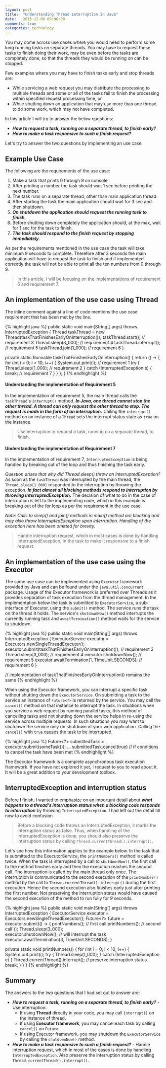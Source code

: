 ```yaml
---
layout: post
title:  "Understanding Thread Interruption in Java"
date:   2015-12-06 09:00:00
comments: true
categories: technology
---
```


You may come across use cases where you would need to perform some long running tasks on separate threads. 
You may have to request these tasks to finish doing their work, may be even before the tasks are completely 
done, so that the threads they would be running on can be stopped. 

Few examples where you may have to finish tasks early and stop threads are:
 
* While servicing a web request you may distribute the processing to multiple threads and some or all of 
the tasks fail to finish the processing within specified request processing time, or 
* While shutting down an application that may use more than one thread to do some work, which may not have 
completed.

In this article I will try to answer the below questions:

* ___How to request a task, running on a separate thread, to finish early?___
* ___How to make a task responsive to such a finish request?___

Let's try to answer the two questions by implementing an use case.

## Example Use Case
The following are the requirements of the use case:

1. Make a task that prints 0 through 9 on console.
2. After printing a number the task should wait 1 sec before printing the next number.
3. The task runs on a separate thread, other than main application thread.
4. After starting the task the main application should wait for 3 sec and then shutdown. 
5. ___On shutdown the application should request the running task to finish___.
6. Before shutting down completely the application should, at the max, wait for 1 sec for the task to finish.
7. ___The task should respond to the finish request by stopping immediately___.

As per the requirements mentioned in the use case the task will take minimum 9 seconds to complete. Therefore 
after 3 seconds the main application will have to request the task to finish and if implemented correctly the 
task will not be able to print all the ten numbers from 0 through 9.

> In this article, I will be focusing on the implementations of requirement 5 and requirement 7.

## An implementation of the use case using Thread
The inline comment against a line of code mentions the use case requirement that has been met by the line. 
 
{% highlight java %}
public static void main(String[] args) throws InterruptedException {
    Thread taskThread = new Thread(taskThatFinishesEarlyOnInterruption());
    taskThread.start();      // requirement 3
    Thread.sleep(3_000);     // requirement 4
    taskThread.interrupt();  // requirement 5
    taskThread.join(1_000);  // requirement 6
}

private static Runnable taskThatFinishesEarlyOnInterruption() {
    return () -> {
        for (int i = 0; i < 10; i++) {
            System.out.print(i);      // requirement 1
            try {
                Thread.sleep(1_000);  // requirement 2
            } catch (InterruptedException e) {
                break;                // requirement 7
            }
        }
    };
}
{% endhighlight %} 

#### Understanding the implementation of Requirement 5
In the implementation of requirement 5, the main thread calls the `taskThread`'s `interrupt()` method. ___In Java, 
one thread cannot stop the other thread. A thread can only request the other thread to stop. The request 
is made in the form of an interruption.___ Calling the `interrupt()` method on an instance of a `Thread` sets 
the interrupt status state as `true` on the instance.

> Use interruption to request a task, running on a separate thread, to finish.

#### Understanding the implementation of Requirement 7
In the implementation of requirement 7, `InterruptedException` is being handled by breaking out of the loop and 
thus finishing the task early. 

*Question arises that why did Thread.sleep() throw an 
InterruptedException?* As soon as the `taskThread` was interrupted by the main 
thread, the `Thread.sleep(1_000)` responded to the interruption by throwing the exception. 
___In fact almost all blocking methods respond to interruption by throwing InterruptedException.___ 
The decision of what to do in the case of interruption is left to the implementing code, which in this 
example is breaking out of the for loop as per the requirement in the use case.

*Note: Calls to sleep() and join() methods in main() method are blocking and may also throw InterruptedException 
upon interruption. Handling of the exception here has been omitted for brevity.*

> Handle interruption request, which in most cases is done by handling InterruptedException, in the task to 
make it responsive to a finish request.

## An implementation of the use case using the Executor
The same use case can be implemented using `Executor` framework provided by Java and can be found under the 
`java.util.concurrent` package. Usage of the Executor framework is preferred over Threads as it provides 
separation of task execution from the thread management. In the implementation below the task is submitted to 
`ExecutorService`, a sub-interface of Executor, using the `submit()` method. The service runs the 
task on the thread it holds. The service's `shutdownNow()` method interrupts the currently running 
task and `awaitTermination()` method waits for the service to shutdown.

{% highlight java %}
public static void main(String[] args) throws InterruptedException {
    ExecutorService executor = Executors.newSingleThreadExecutor();
    executor.submit(taskThatFinishesEarlyOnInterruption());  // requirement 3
    Thread.sleep(3_000);                                     // requirement 4
    executor.shutdownNow();                                  // requirement 5
    executor.awaitTermination(1, TimeUnit.SECONDS);          // requirement 6
}

// implementation of taskThatFinishesEarlyOnInterruption() remains the same
{% endhighlight %}

When using the Executor framework, you can interrupt a specific task without shutting down the 
`ExecutorService`. On submitting a task to the service an instance of `Future<?>` is returned by 
the service. You may call the `cancel()` method on that instance to interrupt the task. 
In situations when you service a web request by running parallel tasks, this method of cancelling tasks 
and not shutting down the service helps in re-using the service across multiple requests. In such 
situations you may want to shutdown the service only on shutdown of your web application. Calling the 
`cancel()` with `true` causes the task to be interrupted. 

{% highlight java %}
Future<?> submittedTask = executor.submit(someTask());
...
submittedTask.cancel(true) // if conditions to cancel the task have been met
{% endhighlight %}

The Executor framework is a complete asynchronous task execution framework. If you have not explored it 
yet, I request to you to read about it. It will be a great addition to your development toolbox. 

## InterruptedException and interruption status
Before I finish, I wanted to emphasize on an important detail about ___what happens to a thread's interruption 
status when a blocking code responds to interruption___ by throwing `InterruptedException`. I had left out the 
detail till now to avoid confusion. 

> Before a blocking code throws an InterruptedException, it marks the interruption status as false. Thus, when 
handling of the InterruptedException is done, you should also preserve the interruption status by calling 
`Thread.currentThread().interrupt()`.

Let's see how this information applies to the example below. In the task that is submitted to the ExecutorService, 
the `printNumbers()` method is called twice. When the task is interrupted by a call to `shutdownNow()`, the 
first call to the method finishes early and then the execution reaches the second call. The interruption is called 
by the main thread only once. The interruption is communicated to the second execution of the `printNumber()` method 
by the call to `Thread.currentThread().interrupt()` during the first execution. Hence the second execution also 
finishes early just after printing the first number. Not preserving the interruption status would have caused 
the second execution of the method to run fully for 9 seconds.

{% highlight java %}
public static void main(String[] args) throws InterruptedException {
    ExecutorService executor = Executors.newSingleThreadExecutor();
    Future<?> future = executor.submit(() -> {
        printNumbers(); // first call
        printNumbers(); // second call
    });
    Thread.sleep(3_000);                                     
    executor.shutdownNow();  // will interrupt the task
    executor.awaitTermination(3, TimeUnit.SECONDS);
}

private static void printNumbers() {
    for (int i = 0; i < 10; i++) {
        System.out.print(i);
        try {
            Thread.sleep(1_000);
        } catch (InterruptedException e) {
            Thread.currentThread().interrupt(); // preserve interruption status
            break;
        }
    }
}
{% endhighlight %}


## Summary
The answers to the two questions that I had set out to answer are:
  
* ___How to request a task, running on a separate thread, to finish early?___ - Use interruption. 
    * If using __Thread__ directly in your code, you may call `interrupt()` on the instance of thread.
    * If using __Executor framework__, you may cancel each task by calling `cancel()` on `Future` 
    * If using Executor framework, you may shutdown the `ExecutorService` by calling the `shutdownNow()` method.
* ___How to make a task responsive to such a finish request?___ - Handle interruption request, which in 
most of the cases is done by handling `InterruptedException`. Also preserve the interruption status by calling 
`Thread.currentThread().interrupt()`.

